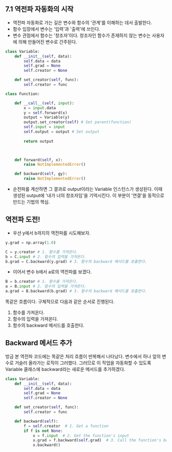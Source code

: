 ## 7.1 역전파 자동화의 시작
- 역전파 자동화로 가는 길은 변수와 함수의 '관계'를 이해하는 데서 출발한다.
- 함수 입장에서 변수는 '입력'과 '출력'에 쓰인다. 
- 변수 관점에서 함수는 '창조자'이다. 창조자인 함수가 존재하지 않는 변수는 사용자에 의해 만들어진 변수로 간주된다.
```python
class Variable:
	def __init__(self, data):
		self.data = data
		self.grad = None
		self.creator = None

	def set_creator(self, func):
		self.creator = func

class Function:

	def __call__(self, input):
		x = input.data
		y = self.forward(x)
		output = Variable(y)
		output.set_creator(self) # Set parent(function)
		self.input = input
		self.output = output # Set output
		
		return output

  

	def forward(self, x):
		raise NotImplementedError()

	def backward(self, gy):
		raise NotImplementedError()
```
- 순전파를 계산하면 그 결과로 output이라는 Variable 인스턴스가 생성된다. 이때 생성된 output에 '내가 너의 창조자임'을 기억시킨다. 이 부분이 '연결'을 동적으로 만드는 기법의 핵심.
## 역전파 도전!
- 우선 y에서 b까지의 역전파를 시도해보자. 
```python
y.grad = np.array(1.0)

C = y.creator # 1. 함수를 가져온다.
b = C.input # 2. 함수의 입력을 가져온다.
b.grad = C.backward(y.grad) # 3. 함수의 backward 메서드를 호출한다.
```

- 이어서 변수 b에서 a로의 역전파를 보겠다.
```python
B = b.creator # 1. 함수를 가져온다.
a = B.input # 2. 함수의 입력을 가져온다.
a.grad = B.backward(b.grad) # 3. 함수의 backward 메서드를 호출한다.
```

똑같은 흐름이다. 구체적으로 다음과 같은 순서로 진행된다.
1. 함수를 가져온다.
2. 함수의 입력을 가져온다.
3. 함수의 backward 메서드를 호출한다.

## Backward 메서드 추가

방금 본 역전파 코드에는 똑같은 처리 흐름이 반복해서 나타났다. 변수에서 하나 앞의 변수로 거슬러 올라가는 로직이 그러했다.
그러므로 이 작업을 자동화할 수 있도록 Variable 클래스에 backward라는 새로운 메서드를 추가하겠다.
```python
class Variable:
    def __init__(self, data):
        self.data = data
        self.grad = None
        self.creator = None

    def set_creator(self, func):
        self.creator = func

    def backward(self):
        f = self.creator  # 1. Get a function
        if f is not None:
            x = f.input  # 2. Get the function's input
            x.grad = f.backward(self.grad)  # 3. Call the function's backward
            x.backward()
```